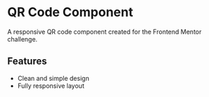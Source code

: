 # QR Code Component

A responsive QR code component created for the Frontend Mentor challenge.

## Features

- Clean and simple design
- Fully responsive layout

